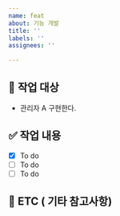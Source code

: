 ```yaml
---
name: feat
about: 기능 개발
title: ''
labels: ''
assignees: ''

---
```


## 📄 작업 대상
 - 관리자 A 구현한다.

## ✅ 작업 내용
 - [X] To do
 - [ ] To do
 - [ ] To do

## 📎 ETC ( 기타 참고사항)
